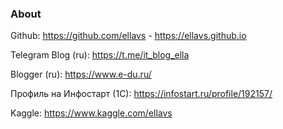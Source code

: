 ### About

Github: https://github.com/ellavs - https://ellavs.github.io

Telegram Blog (ru): https://t.me/it_blog_ella

Blogger (ru): https://www.e-du.ru/

Профиль на Инфостарт (1С): https://infostart.ru/profile/192157/

Kaggle: https://www.kaggle.com/ellavs

<!--
**ellavs/ellavs** is a ✨ _special_ ✨ repository because its `README.md` (this file) appears on your GitHub profile.

Here are some ideas to get you started:

- 🔭 I’m currently working on ...
- 🌱 I’m currently learning ...
- 👯 I’m looking to collaborate on ...
- 🤔 I’m looking for help with ...
- 💬 Ask me about ...
- 📫 How to reach me: ...
- 😄 Pronouns: ...
- ⚡ Fun fact: ...
-->


